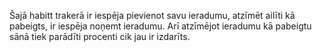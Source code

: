 Šajā habitt trakerā ir iespēja pievienot savu ieradumu, atzīmēt ailīti kā pabeigts, ir iespēja noņemt ieradumu. Arī atzīmējot ieradumu kā pabeigtu sānā tiek parādīti procenti cik jau ir izdarīts.